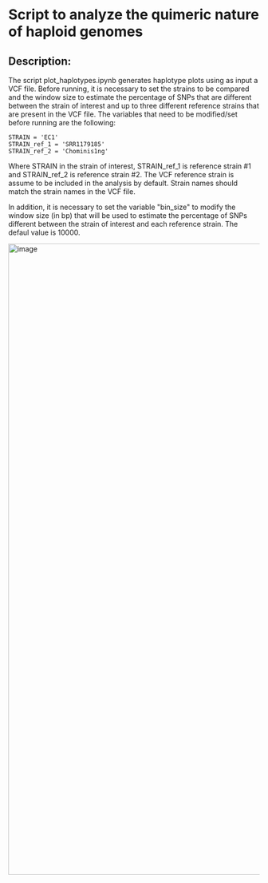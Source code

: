# Script to analyze the quimeric nature of haploid genomes

## Description:
  The script plot_haplotypes.ipynb generates haplotype plots using as input a VCF file. Before running, it is necessary to set the strains to be compared and the window size to estimate the percentage of SNPs that are different between the strain of interest and up to three different reference strains that are present in the VCF file. The variables that need to be modified/set before running are the following: 

```
STRAIN = 'EC1'
STRAIN_ref_1 = 'SRR1179185'
STRAIN_ref_2 = 'Chominis1ng'
```
Where STRAIN in the strain of interest, STRAIN_ref_1 is reference strain #1 and STRAIN_ref_2 is reference strain #2. The VCF reference strain is assume to be included in the analysis by default. Strain names should match the strain names in the VCF file.

In addition, it is necessary to set the variable "bin_size" to modify the window size (in bp) that will be used to estimate the percentage of SNPs different between the strain of interest and each reference strain. The defaul value is 10000.


<img width="1265" alt="image" src="https://user-images.githubusercontent.com/76788039/147512366-228db6be-542b-4654-962a-c5ded8408dcc.png">
